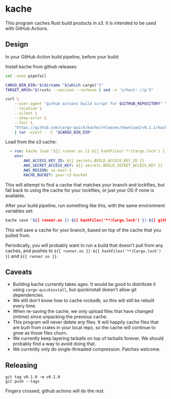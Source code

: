# kache

This program caches Rust build products in s3. It is intended to be used with GitHub Actions.

## Design

In your GitHub Action build pipeline, before your build:

Install kache from github releases:

```bash
set -euxo pipefail

CARGO_BIN_DIR="$(dirname "$(which cargo)")"
TARGET_ARCH="$(rustc --version --verbose | sed -n 's/host: //p')"

curl \
    --user-agent "github actions build script for $GITHUB_REPOSITORY" \
    --location \
    --silent \
    --show-error \
    --fail \
    "https://github.com/cargo-quick/kache/releases/download/v0.1.1/kache-v0.1.1-${TARGET_ARCH}.tar.gz" \
    | tar -xzvvf - -C "$CARGO_BIN_DIR"
```

Load from the s3 cache:

```yaml
  - run: kache load "${{ runner.os }}-${{ hashFiles('**/Cargo.lock') }}-${{ github.head_ref }}" "${{ runner.os }}-${{ hashFiles('**/Cargo.lock') }}" "${{ runner.os }}"
    env:
        AWS_ACCESS_KEY_ID: ${{ secrets.BUILD_ACCESS_KEY_ID }}
        AWS_SECRET_ACCESS_KEY: ${{ secrets.BUILD_SECRET_ACCESS_KEY }}
        AWS_REGION: us-east-1
        KACHE_BUCKET: your-s3-bucket
```

This will attempt to find a cache that matches your branch and lockfiles, but fall back to
using the cache for your lockfiles, or just your OS if none is available.

After your build pipeline, run something like this, with the same environment variables set:

```bash
kache save "${{ runner.os }}-${{ hashFiles('**/Cargo.lock') }}-${{ github.head_ref }}"
```

This will save a cache for your branch, based on top of the cache that you pulled from.

Periodically, you will probably want to run a build that doesn't pull from any caches, and pushes to `${{ runner.os }}-${{ hashFiles('**/Cargo.lock') }}` and `${{ runner.os }}`.

## Caveats

* Building kache currently takes ages. It would be good to distribute it using `cargo-quickinstall`, but quickinstall doesn't allow git dependencies.
* We still don't know how to cache rocksdb, so this will still be rebuilt every time.
* When re-saving the cache, we only upload files that have changed (mtime) since unpacking the previous cache.
* This program will never delete any files. It will happily cache files that are built from crates in your local repo, so the cache will continue to grow as those files churn.
* We currently keep layering tarballs on top of tarballs forever. We should probably find a way to avoid doing that.
* We currently only do single-threaded compression. Patches welcome.

## Releasing

```
git tag v0.1.0 -m v0.1.0
git push --tags
```

Fingers crossed, github actions will do the rest.
